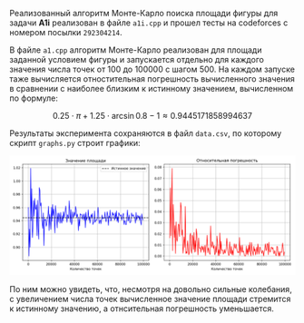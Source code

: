 Реализованный алгоритм Монте-Карло поиска площади фигуры для задачи __A1i__ реализован в файле `a1i.cpp` и прошел тесты на codeforces с номером посылки `292304214`.

В файле `a1.cpp` алгоритм Монте-Карло реализован для площади заданной условием фигуры и запускается отдельно для каждого значения числа точек от 100 до 100000 с шагом 500. На каждом запуске таже вычисляется отностительная погрешность вычисленного значения в сравнении с наиболее близким к истинному значением, вычисленном по формуле:

$$
0.25 \cdot \pi + 1.25 \cdot \arcsin{0.8} − 1 \approx 0.9445171858994637
$$

Результаты эксперимента сохраняются в файл `data.csv`, по которому скрипт `graphs.py` строит графики:

<img src="graph.png">

По ним можно увидеть, что, несмотря на довольно сильные колебания, с увеличением числа точек вычисленное значение площади стремится к истинному значению, а отнсительная погрешность уменьшается.
